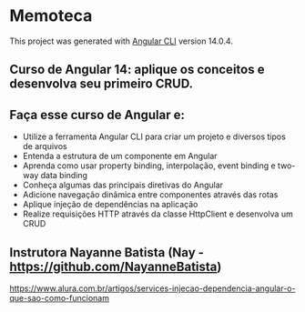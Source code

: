 # Memoteca

This project was generated with [Angular CLI](https://github.com/angular/angular-cli) version 14.0.4.

## Curso de Angular 14: aplique os conceitos e desenvolva seu primeiro CRUD.


## Faça esse curso de Angular e:
- Utilize a ferramenta Angular CLI para criar um projeto e diversos tipos de arquivos
- Entenda a estrutura de um componente em Angular
- Aprenda como usar property binding, interpolação, event binding e two-way data binding
- Conheça algumas das principais diretivas do Angular
- Adicione navegação dinâmica entre componentes através das rotas
- Aplique injeção de dependências na aplicação
- Realize requisições HTTP através da classe HttpClient e desenvolva um CRUD


## Instrutora Nayanne Batista (Nay - https://github.com/NayanneBatista)


https://www.alura.com.br/artigos/services-injecao-dependencia-angular-o-que-sao-como-funcionam